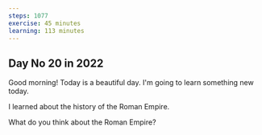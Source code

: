 ```yaml
---
steps: 1077
exercise: 45 minutes
learning: 113 minutes
---
```

## Day No 20 in 2022
Good morning! Today is a beautiful day.
I'm going to learn something new today.

I learned about the history of the Roman Empire.

What do you think about the Roman Empire?

